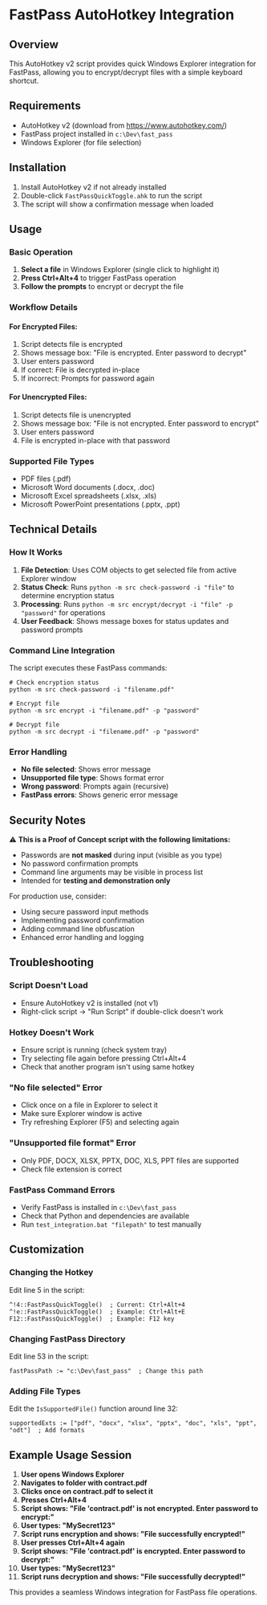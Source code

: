 # FastPass AutoHotkey Integration

## Overview
This AutoHotkey v2 script provides quick Windows Explorer integration for FastPass, allowing you to encrypt/decrypt files with a simple keyboard shortcut.

## Requirements
- AutoHotkey v2 (download from https://www.autohotkey.com/)
- FastPass project installed in `c:\Dev\fast_pass`
- Windows Explorer (for file selection)

## Installation
1. Install AutoHotkey v2 if not already installed
2. Double-click `FastPassQuickToggle.ahk` to run the script
3. The script will show a confirmation message when loaded

## Usage

### Basic Operation
1. **Select a file** in Windows Explorer (single click to highlight it)
2. **Press Ctrl+Alt+4** to trigger FastPass operation
3. **Follow the prompts** to encrypt or decrypt the file

### Workflow Details

#### For Encrypted Files:
1. Script detects file is encrypted
2. Shows message box: "File is encrypted. Enter password to decrypt"
3. User enters password
4. If correct: File is decrypted in-place
5. If incorrect: Prompts for password again

#### For Unencrypted Files:
1. Script detects file is unencrypted  
2. Shows message box: "File is not encrypted. Enter password to encrypt"
3. User enters password
4. File is encrypted in-place with that password

### Supported File Types
- PDF files (.pdf)
- Microsoft Word documents (.docx, .doc)
- Microsoft Excel spreadsheets (.xlsx, .xls)  
- Microsoft PowerPoint presentations (.pptx, .ppt)

## Technical Details

### How It Works
1. **File Detection**: Uses COM objects to get selected file from active Explorer window
2. **Status Check**: Runs `python -m src check-password -i "file"` to determine encryption status
3. **Processing**: Runs `python -m src encrypt/decrypt -i "file" -p "password"` for operations
4. **User Feedback**: Shows message boxes for status updates and password prompts

### Command Line Integration
The script executes these FastPass commands:
```batch
# Check encryption status
python -m src check-password -i "filename.pdf"

# Encrypt file
python -m src encrypt -i "filename.pdf" -p "password"

# Decrypt file  
python -m src decrypt -i "filename.pdf" -p "password"
```

### Error Handling
- **No file selected**: Shows error message
- **Unsupported file type**: Shows format error
- **Wrong password**: Prompts again (recursive)
- **FastPass errors**: Shows generic error message

## Security Notes

⚠️ **This is a Proof of Concept script with the following limitations:**
- Passwords are **not masked** during input (visible as you type)
- No password confirmation prompts
- Command line arguments may be visible in process list
- Intended for **testing and demonstration only**

For production use, consider:
- Using secure password input methods
- Implementing password confirmation
- Adding command line obfuscation
- Enhanced error handling and logging

## Troubleshooting

### Script Doesn't Load
- Ensure AutoHotkey v2 is installed (not v1)
- Right-click script → "Run Script" if double-click doesn't work

### Hotkey Doesn't Work
- Ensure script is running (check system tray)
- Try selecting file again before pressing Ctrl+Alt+4
- Check that another program isn't using same hotkey

### "No file selected" Error
- Click once on a file in Explorer to select it
- Make sure Explorer window is active
- Try refreshing Explorer (F5) and selecting again

### "Unsupported file format" Error  
- Only PDF, DOCX, XLSX, PPTX, DOC, XLS, PPT files are supported
- Check file extension is correct

### FastPass Command Errors
- Verify FastPass is installed in `c:\Dev\fast_pass`
- Check that Python and dependencies are available
- Run `test_integration.bat "filepath"` to test manually

## Customization

### Changing the Hotkey
Edit line 5 in the script:
```autohotkey
^!4::FastPassQuickToggle()  ; Current: Ctrl+Alt+4
^!e::FastPassQuickToggle()  ; Example: Ctrl+Alt+E  
F12::FastPassQuickToggle()  ; Example: F12 key
```

### Changing FastPass Directory
Edit line 53 in the script:
```autohotkey
fastPassPath := "c:\Dev\fast_pass"  ; Change this path
```

### Adding File Types
Edit the `IsSupportedFile()` function around line 32:
```autohotkey
supportedExts := ["pdf", "docx", "xlsx", "pptx", "doc", "xls", "ppt", "odt"]  ; Add formats
```

## Example Usage Session

1. **User opens Windows Explorer**
2. **Navigates to folder with contract.pdf**
3. **Clicks once on contract.pdf to select it**
4. **Presses Ctrl+Alt+4**
5. **Script shows: "File 'contract.pdf' is not encrypted. Enter password to encrypt:"**
6. **User types: "MySecret123"**
7. **Script runs encryption and shows: "File successfully encrypted!"**
8. **User presses Ctrl+Alt+4 again**
9. **Script shows: "File 'contract.pdf' is encrypted. Enter password to decrypt:"**
10. **User types: "MySecret123"**
11. **Script runs decryption and shows: "File successfully decrypted!"**

This provides a seamless Windows integration for FastPass file operations.